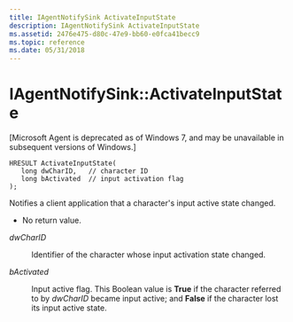 ```yaml
---
title: IAgentNotifySink ActivateInputState
description: IAgentNotifySink ActivateInputState
ms.assetid: 2476e475-d80c-47e9-bb60-e0fca41becc9
ms.topic: reference
ms.date: 05/31/2018
---
```


# IAgentNotifySink::ActivateInputState

\[Microsoft Agent is deprecated as of Windows 7, and may be unavailable in subsequent versions of Windows.\]

``` syntax
HRESULT ActivateInputState(
   long dwCharID,   // character ID
   long bActivated  // input activation flag
);                          
```

Notifies a client application that a character's input active state changed.

-   No return value.

<dl> <dt>

<span id="dwCharID"></span><span id="dwcharid"></span><span id="DWCHARID"></span>*dwCharID*
</dt> <dd>

Identifier of the character whose input activation state changed.

</dd> <dt>

<span id="bActivated"></span><span id="bactivated"></span><span id="BACTIVATED"></span>*bActivated*
</dt> <dd>

Input active flag. This Boolean value is **True** if the character referred to by *dwCharID* became input active; and **False** if the character lost its input active state.

</dd> </dl>

 

 




